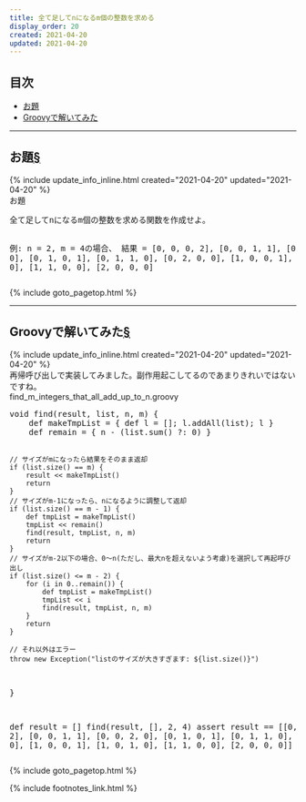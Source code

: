 ```yaml
---
title: 全て足してnになるm個の整数を求める
display_order: 20
created: 2021-04-20
updated: 2021-04-20
---
```


## <a name="index">目次</a>

<ul id="index_ul">
<li><a href="#problem">お題</a></li>
<li><a href="#by_groovy">Groovyで解いてみた</a></li>
</ul>

* * *
## <a name="problem">お題</a><a href="#problem">§</a>
<div class="chapter-updated">{% include update_info_inline.html created="2021-04-20" updated="2021-04-20" %}</div>
<div class="code-box">
<div class="title">お題</div>
<pre>
全て足してnになるm個の整数を求める関数を作成せよ。

例: n = 2, m = 4の場合、
    結果 = [0, 0, 0, 2], [0, 0, 1, 1], [0, 0, 2, 0], [0, 1, 0, 1],
           [0, 1, 1, 0], [0, 2, 0, 0], [1, 0, 0, 1], [1, 0, 1, 0],
           [1, 1, 0, 0], [2, 0, 0, 0]
</pre>
</div>

{% include goto_pagetop.html %}

* * *
## <a name="by_groovy">Groovyで解いてみた</a><a href="#by_groovy">§</a>
<div class="chapter-updated">{% include update_info_inline.html created="2021-04-20" updated="2021-04-20" %}</div>
再帰呼び出しで実装してみました。副作用起こしてるのであまりきれいではないですね。

<div class="code-box">
<div class="title">find_m_integers_that_all_add_up_to_n.groovy</div>
<pre>
void find(result, list, n, m) {
    def makeTmpList = { def l = []; l.addAll(list); l }
    def remain = { n - (list.sum() ?: 0) }

    // サイズがmになったら結果をそのまま返却
    if (list.size() == m) {
        result << makeTmpList()
        return
    }
    // サイズがm-1になったら、nになるように調整して返却
    if (list.size() == m - 1) {
        def tmpList = makeTmpList()
        tmpList << remain()
        find(result, tmpList, n, m)
        return
    }
    // サイズがm-2以下の場合、0～n(ただし、最大nを超えないよう考慮)を選択して再起呼び出し
    if (list.size() <= m - 2) {
        for (i in 0..remain()) {
            def tmpList = makeTmpList()
            tmpList << i
            find(result, tmpList, n, m)
        }
        return
    }

    // それ以外はエラー
    throw new Exception("listのサイズが大きすぎます: ${list.size()}")
}

def result = []
find(result, [], 2, 4)
assert result == [[0, 0, 0, 2], [0, 0, 1, 1], [0, 0, 2, 0], [0, 1, 0, 1], [0, 1, 1, 0], [0, 2, 0, 0], [1, 0, 0, 1], [1, 0, 1, 0], [1, 1, 0, 0], [2, 0, 0, 0]]
</pre>
</div>

{% include goto_pagetop.html %}

{% include footnotes_link.html %}
